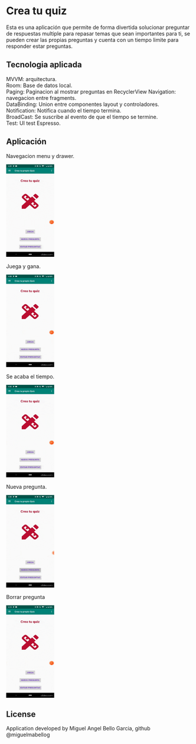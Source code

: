 # Crea tu quiz

Esta es una aplicación que permite de forma divertida solucionar preguntar de respuestas multiple para repasar temas que sean importantes para ti, se pueden crear las propias preguntas y cuenta con un tiempo limite para responder estar preguntas.

## Tecnologia aplicada

MVVM: arquitectura. <br />
Room: Base de datos local. <br />
Paging: Paginacion al mostrar preguntas en RecyclerView
Navigation: navegacion entre fragments. <br />
DataBinding: Union entre componentes layout y controladores. <br />
Notification: Notifica cuando el tiempo termina. <br />
BroadCast: Se suscribe al evento de que el tiempo se termine. <br />
Test: UI test Espresso. <br />

## Aplicación

Navegacion menu y drawer.

<img src="acercade.gif" width="130" height="250"/>

Juega y gana.

<img src="anwer.gif" width="130" height="250"/>

Se acaba el tiempo.

<img src="timeup.gif" width="130" height="250"/>

Nueva pregunta.

<img src="newadd.gif" width="130" height="250"/>

Borrar pregunta

<img src="delete.gif" width="130" height="250"/>

## License

Application developed by Miguel Angel Bello Garcia, github @miguelmabellog



